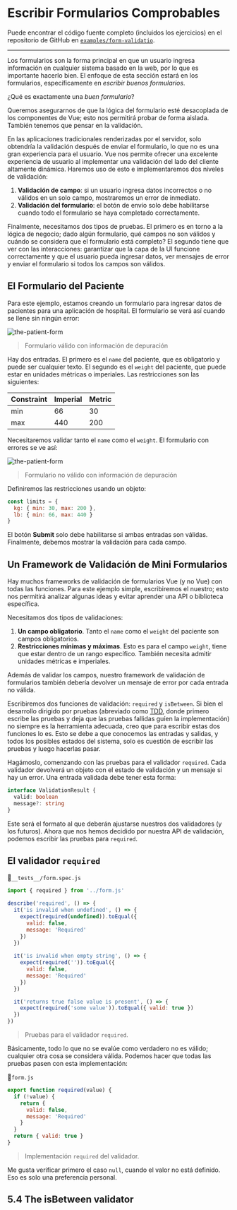 # Escribir Formularios Comprobables

Puede encontrar el código fuente completo (incluidos los ejercicios) en el repositorio de GitHub en [`examples/form-validatio`](https://github.com/lmiller1990/design-patterns-for-vuejs-source-code/tree/master/examples/form-validation).

---

Los formularios son la forma principal en que un usuario ingresa información en cualquier sistema basado en la web, por lo que es importante hacerlo bien. El enfoque de esta sección estará en los formularios, específicamente en _escribir buenos formularios_.

¿Qué es exactamente una _buen formulario_?

Queremos asegurarnos de que la lógica del formulario esté desacoplada de los componentes de Vue; esto nos permitirá probar de forma aislada. También tenemos que pensar en la validación.

En las aplicaciones tradicionales renderizadas por el servidor, solo obtendría la validación después de enviar el formulario, lo que no es una gran experiencia para el usuario. Vue nos permite ofrecer una excelente experiencia de usuario al implementar una validación del lado del cliente altamente dinámica. Haremos uso de esto e implementaremos dos niveles de validación:

1. **Validación de campo**: si un usuario ingresa datos incorrectos o no válidos en un solo campo, mostraremos un error de inmediato.
2. **Validación del formulario**: el botón de envío solo debe habilitarse cuando todo el formulario se haya completado correctamente.

Finalmente, necesitamos dos tipos de pruebas. El primero es en torno a la lógica de negocio; dado algún formulario, qué campos no son válidos y cuándo se considera que el formulario está completo? El segundo tiene que ver con las interacciones: garantizar que la capa de la UI funcione correctamente y que el usuario pueda ingresar datos, ver mensajes de error y enviar el formulario si todos los campos son válidos.

## El Formulario del Paciente

Para este ejemplo, estamos creando un formulario para ingresar datos de pacientes para una aplicación de hospital. El formulario se verá así cuando se llene sin ningún error:

![the-patient-form](./img/the-patient-form-1.png)

>Formulario válido con información de depuración

Hay dos entradas. El primero es el `name` del paciente, que es obligatorio y puede ser cualquier texto. El segundo es el `weight` del paciente, que puede estar en unidades métricas o imperiales. Las restricciones son las siguientes:

|Constraint|Imperial|Metric|
|-|-|-|
|min|66|30|
|max|440|200|

Necesitaremos validar tanto el `name` como el `weight`. El formulario con errores se ve así:

![the-patient-form](./img/the-patient-form-2.png)

>Formulario no válido con información de depuración

Definiremos las restricciones usando un objeto:

```js
const limits = {
  kg: { min: 30, max: 200 },
  lb: { min: 66, max: 440 }
}
```

El botón **Submit** solo debe habilitarse si ambas entradas son válidas. Finalmente, debemos mostrar la validación para cada campo.

## Un Framework de Validación de Mini Formularios

Hay muchos frameworks de validación de formularios Vue (y no Vue) con todas las funciones. Para este ejemplo simple, escribiremos el nuestro; esto nos permitirá analizar algunas ideas y evitar aprender una API o biblioteca específica.

Necesitamos dos tipos de validaciones:

1. **Un campo obligatorio**. Tanto el `name` como el `weight` del paciente son campos obligatorios.
2. **Restricciones mínimas y máximas**. Esto es para el campo `weight`, tiene que estar dentro de un rango específico. También necesita admitir unidades métricas e imperiales.

Además de validar los campos, nuestro framework de validación de formularios también debería devolver un mensaje de error por cada entrada no válida.

Escribiremos dos funciones de validación: `required` y `isBetween`. Si bien el desarrollo dirigido por pruebas (abreviado como [TDD](../../comenzar/tdd.html), donde primero escribe las pruebas y deja que las pruebas fallidas guíen la implementación) no siempre es la herramienta adecuada, creo que para escribir estas dos funciones lo es. Esto se debe a que conocemos las entradas y salidas, y todos los posibles estados del sistema, solo es cuestión de escribir las pruebas y luego hacerlas pasar.

Hagámoslo, comenzando con las pruebas para el validador `required`. Cada validador devolverá un objeto con el estado de validación y un mensaje si hay un error. Una entrada validada debe tener esta forma:

```ts
interface ValidationResult {
  valid: boolean
  message?: string
}
```

Este será el formato al que deberán ajustarse nuestros dos validadores (y los futuros). Ahora que nos hemos decidido por nuestra API de validación, podemos escribir las pruebas para `required`.

## El validador `required`

📃`__tests__/form.spec.js`
```js
import { required } from '../form.js'

describe('required', () => {
  it('is invalid when undefined', () => {
    expect(required(undefined)).toEqual({
      valid: false,
      message: 'Required'
    })
  })
  
  it('is invalid when empty string', () => {
    expect(required('')).toEqual({
      valid: false,
      message: 'Required'
    })
  })

  it('returns true false value is present', () => {
    expect(required('some value')).toEqual({ valid: true })
  })
})
```
>Pruebas para el validador `required`.

Básicamente, todo lo que no se evalúe como verdadero no es válido; cualquier otra cosa se considera válida. Podemos hacer que todas las pruebas pasen con esta implementación:

📃`form.js`
```js
export function required(value) {
  if (!value) {
    return {
      valid: false,
      message: 'Required'
    }
  }
  return { valid: true }
}
```
>Implementación `required` del validador.

Me gusta verificar primero el caso `null`, cuando el valor no está definido. Eso es solo una preferencia personal.

## 5.4 The isBetween validator
